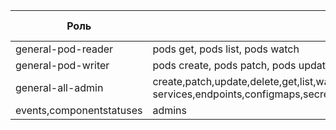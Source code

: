 | Роль  | Права роли | Группы пользователей |
| --- | --- | --- |
| general-pod-reader | pods get, pods list, pods watch | admins, clients |
| general-pod-writer | pods create, pods patch, pods update, pods delete |admins|
| general-all-admin | create,patch,update,delete,get,list,watch of all entities services,endpoints,configmaps,secrets,persistentvolumes,persistentvolumeclaims,namespaces,nodes,serviceaccounts,
events,componentstatuses| admins |
